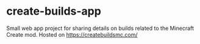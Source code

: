 # create-builds-app

Small web app project for sharing details on builds related to the Minecraft Create mod.
Hosted on https://createbuildsmc.com/ 
